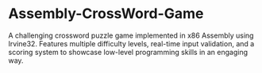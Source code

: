 # Assembly-CrossWord-Game
A challenging crossword puzzle game implemented in x86 Assembly using Irvine32. Features multiple difficulty levels, real-time input validation, and a scoring system to showcase low-level programming skills in an engaging way.
